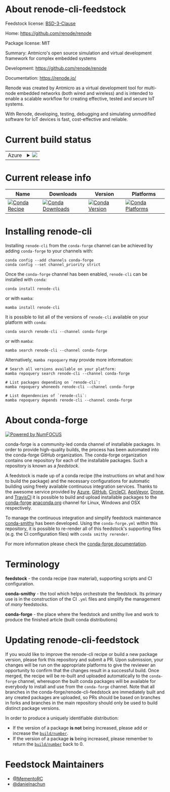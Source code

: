 About renode-cli-feedstock
==========================

Feedstock license: [BSD-3-Clause](https://github.com/conda-forge/renode-cli-feedstock/blob/main/LICENSE.txt)

Home: https://github.com/renode/renode

Package license: MIT

Summary: Antmicro's open source simulation and virtual development framework for complex embedded systems

Development: https://github.com/renode/renode

Documentation: https://renode.io/

Renode was created by Antmicro as a virtual development tool for multi-node
embedded networks (both wired and wireless) and is intended to enable a scalable
workflow for creating effective, tested and secure IoT systems.

With Renode, developing, testing, debugging and simulating unmodified software
for IoT devices is fast, cost-effective and reliable.

Current build status
====================


<table>
    
  <tr>
    <td>Azure</td>
    <td>
      <details>
        <summary>
          <a href="https://dev.azure.com/conda-forge/feedstock-builds/_build/latest?definitionId=25256&branchName=main">
            <img src="https://dev.azure.com/conda-forge/feedstock-builds/_apis/build/status/renode-cli-feedstock?branchName=main">
          </a>
        </summary>
        <table>
          <thead><tr><th>Variant</th><th>Status</th></tr></thead>
          <tbody><tr>
              <td>linux_64</td>
              <td>
                <a href="https://dev.azure.com/conda-forge/feedstock-builds/_build/latest?definitionId=25256&branchName=main">
                  <img src="https://dev.azure.com/conda-forge/feedstock-builds/_apis/build/status/renode-cli-feedstock?branchName=main&jobName=linux&configuration=linux%20linux_64_" alt="variant">
                </a>
              </td>
            </tr><tr>
              <td>linux_aarch64</td>
              <td>
                <a href="https://dev.azure.com/conda-forge/feedstock-builds/_build/latest?definitionId=25256&branchName=main">
                  <img src="https://dev.azure.com/conda-forge/feedstock-builds/_apis/build/status/renode-cli-feedstock?branchName=main&jobName=linux&configuration=linux%20linux_aarch64_" alt="variant">
                </a>
              </td>
            </tr><tr>
              <td>osx_64</td>
              <td>
                <a href="https://dev.azure.com/conda-forge/feedstock-builds/_build/latest?definitionId=25256&branchName=main">
                  <img src="https://dev.azure.com/conda-forge/feedstock-builds/_apis/build/status/renode-cli-feedstock?branchName=main&jobName=osx&configuration=osx%20osx_64_" alt="variant">
                </a>
              </td>
            </tr><tr>
              <td>osx_arm64</td>
              <td>
                <a href="https://dev.azure.com/conda-forge/feedstock-builds/_build/latest?definitionId=25256&branchName=main">
                  <img src="https://dev.azure.com/conda-forge/feedstock-builds/_apis/build/status/renode-cli-feedstock?branchName=main&jobName=osx&configuration=osx%20osx_arm64_" alt="variant">
                </a>
              </td>
            </tr><tr>
              <td>win_64</td>
              <td>
                <a href="https://dev.azure.com/conda-forge/feedstock-builds/_build/latest?definitionId=25256&branchName=main">
                  <img src="https://dev.azure.com/conda-forge/feedstock-builds/_apis/build/status/renode-cli-feedstock?branchName=main&jobName=win&configuration=win%20win_64_" alt="variant">
                </a>
              </td>
            </tr>
          </tbody>
        </table>
      </details>
    </td>
  </tr>
</table>

Current release info
====================

| Name | Downloads | Version | Platforms |
| --- | --- | --- | --- |
| [![Conda Recipe](https://img.shields.io/badge/recipe-renode--cli-green.svg)](https://anaconda.org/conda-forge/renode-cli) | [![Conda Downloads](https://img.shields.io/conda/dn/conda-forge/renode-cli.svg)](https://anaconda.org/conda-forge/renode-cli) | [![Conda Version](https://img.shields.io/conda/vn/conda-forge/renode-cli.svg)](https://anaconda.org/conda-forge/renode-cli) | [![Conda Platforms](https://img.shields.io/conda/pn/conda-forge/renode-cli.svg)](https://anaconda.org/conda-forge/renode-cli) |

Installing renode-cli
=====================

Installing `renode-cli` from the `conda-forge` channel can be achieved by adding `conda-forge` to your channels with:

```
conda config --add channels conda-forge
conda config --set channel_priority strict
```

Once the `conda-forge` channel has been enabled, `renode-cli` can be installed with `conda`:

```
conda install renode-cli
```

or with `mamba`:

```
mamba install renode-cli
```

It is possible to list all of the versions of `renode-cli` available on your platform with `conda`:

```
conda search renode-cli --channel conda-forge
```

or with `mamba`:

```
mamba search renode-cli --channel conda-forge
```

Alternatively, `mamba repoquery` may provide more information:

```
# Search all versions available on your platform:
mamba repoquery search renode-cli --channel conda-forge

# List packages depending on `renode-cli`:
mamba repoquery whoneeds renode-cli --channel conda-forge

# List dependencies of `renode-cli`:
mamba repoquery depends renode-cli --channel conda-forge
```


About conda-forge
=================

[![Powered by
NumFOCUS](https://img.shields.io/badge/powered%20by-NumFOCUS-orange.svg?style=flat&colorA=E1523D&colorB=007D8A)](https://numfocus.org)

conda-forge is a community-led conda channel of installable packages.
In order to provide high-quality builds, the process has been automated into the
conda-forge GitHub organization. The conda-forge organization contains one repository
for each of the installable packages. Such a repository is known as a *feedstock*.

A feedstock is made up of a conda recipe (the instructions on what and how to build
the package) and the necessary configurations for automatic building using freely
available continuous integration services. Thanks to the awesome service provided by
[Azure](https://azure.microsoft.com/en-us/services/devops/), [GitHub](https://github.com/),
[CircleCI](https://circleci.com/), [AppVeyor](https://www.appveyor.com/),
[Drone](https://cloud.drone.io/welcome), and [TravisCI](https://travis-ci.com/)
it is possible to build and upload installable packages to the
[conda-forge](https://anaconda.org/conda-forge) [anaconda.org](https://anaconda.org/)
channel for Linux, Windows and OSX respectively.

To manage the continuous integration and simplify feedstock maintenance
[conda-smithy](https://github.com/conda-forge/conda-smithy) has been developed.
Using the ``conda-forge.yml`` within this repository, it is possible to re-render all of
this feedstock's supporting files (e.g. the CI configuration files) with ``conda smithy rerender``.

For more information please check the [conda-forge documentation](https://conda-forge.org/docs/).

Terminology
===========

**feedstock** - the conda recipe (raw material), supporting scripts and CI configuration.

**conda-smithy** - the tool which helps orchestrate the feedstock.
                   Its primary use is in the construction of the CI ``.yml`` files
                   and simplify the management of *many* feedstocks.

**conda-forge** - the place where the feedstock and smithy live and work to
                  produce the finished article (built conda distributions)


Updating renode-cli-feedstock
=============================

If you would like to improve the renode-cli recipe or build a new
package version, please fork this repository and submit a PR. Upon submission,
your changes will be run on the appropriate platforms to give the reviewer an
opportunity to confirm that the changes result in a successful build. Once
merged, the recipe will be re-built and uploaded automatically to the
`conda-forge` channel, whereupon the built conda packages will be available for
everybody to install and use from the `conda-forge` channel.
Note that all branches in the conda-forge/renode-cli-feedstock are
immediately built and any created packages are uploaded, so PRs should be based
on branches in forks and branches in the main repository should only be used to
build distinct package versions.

In order to produce a uniquely identifiable distribution:
 * If the version of a package **is not** being increased, please add or increase
   the [``build/number``](https://docs.conda.io/projects/conda-build/en/latest/resources/define-metadata.html#build-number-and-string).
 * If the version of a package **is** being increased, please remember to return
   the [``build/number``](https://docs.conda.io/projects/conda-build/en/latest/resources/define-metadata.html#build-number-and-string)
   back to 0.

Feedstock Maintainers
=====================

* [@MementoRC](https://github.com/MementoRC/)
* [@danielnachun](https://github.com/danielnachun/)

